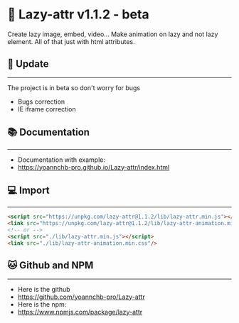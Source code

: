 # 📖 Lazy-attr v1.1.2 - beta
Create lazy image, embed, video... Make animation on lazy and not lazy element. All of that just with html attributes.
## 🎉 Update
--------
The project is in beta so don't worry for bugs
- Bugs correction
- IE iframe correction
## 📚 Documentation
--------
- Documentation with example:
- https://yoannchb-pro.github.io/Lazy-attr/index.html
## 💻 Import
--------
```html
<script src="https://unpkg.com/lazy-attr@1.1.2/lib/lazy-attr.min.js"></script>
<link src="https://unpkg.com/lazy-attr@1.1.2/lib/lazy-attr-animation.min.css"/>
<!-- or -->
<script src="./lib/lazy-attr.min.js"></script>
<link src="./lib/lazy-attr-animation.min.css"/>
```
## 🐱 Github and NPM
--------
- Here is the github
- https://github.com/yoannchb-pro/Lazy-attr
- Here is the npm:
- https://www.npmjs.com/package/lazy-attr